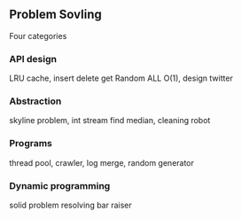 

## Problem Sovling
Four categories 
### API design
LRU cache, insert delete get Random ALL O(1), design twitter
### Abstraction
skyline problem, int stream find median, cleaning robot

### Programs
thread pool, crawler, log merge, random generator

### Dynamic programming
solid problem resolving
bar raiser
